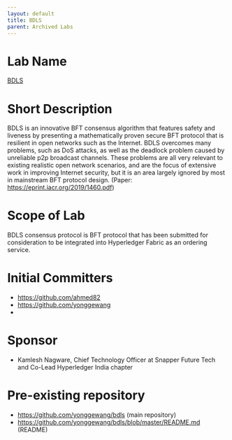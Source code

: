 ```yaml
---
layout: default
title: BDLS
parent: Archived Labs
---
```

# Lab Name
[BDLS](https://github.com/hyperledger-labs/bdls)

# Short Description
BDLS is an innovative BFT consensus algorithm that features safety and liveness by presenting a mathematically proven secure BFT protocol that is resilient in open networks such as the Internet. BDLS overcomes many problems, such as DoS attacks, as well as the deadlock problem caused by unreliable p2p broadcast channels. These problems are all very relevant to existing realistic open network scenarios, and are the focus of extensive work in improving Internet security, but it is an area largely ignored by most in mainstream BFT protocol design.
(Paper: https://eprint.iacr.org/2019/1460.pdf)


# Scope of Lab
BDLS consensus protocol is BFT protocol that has been submitted for consideration to be integrated into Hyperledger Fabric as an ordering service.

# Initial Committers

- https://github.com/ahmed82
- https://github.com/yonggewang
-


# Sponsor
- Kamlesh Nagware, Chief Technology Officer at Snapper Future Tech and Co-Lead Hyperledger India chapter

# Pre-existing repository

- https://github.com/yonggewang/bdls (main repository)
- https://github.com/yonggewang/bdls/blob/master/README.md (README)

